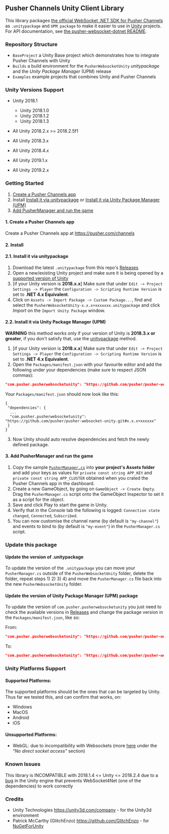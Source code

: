 ## Pusher Channels Unity Client Library

This library packages [the official WebSocket .NET SDK for Pusher Channels](https://github.com/pusher/pusher-websocket-dotnet) as `.unitypackage` and `UPM package` to make it easier to use in [Unity](https://unity.com/) projects. For API documentation, see [the pusher-websocket-dotnet README](https://github.com/pusher/pusher-websocket-dotnet).

### Repository Structure
-  `BaseProject` a Unity Base project which demonstrates how to integrate Pusher Channels with Unity
-  `Builds` a build environment for the `PusherWebsocketUnity` _unitypackage_ and the _Unity Package Manager_ (UPM) release
-  `Examples` example projects that combines Unity and Pusher Channels

### Unity Versions Support
- Unity 2018.1
  - Unity 2018.1.0
  - Unity 2018.1.2
  - Unity 2018.1.3

- All Unity 2018.2.x >= 2018.2.5f1

- All Unity 2018.3.x

- All Unity 2018.4.x

- All Unity 2019.1.x

- All Unity 2019.2.x

### Getting Started
1. [Create a Pusher Channels app](#1.-create-a-pusher-channels-app)
2. Install
  [Install it via unitypackage](#2.1.-install-it-via-unitypackage) or
  [Install it via Unity Package Manager (UPM)](#2.2.-install-it-via-unity-package-manager-(upm))
3. [Add PusherManager and run the game](#3.-add-pushermanager)

#### 1. Create a Pusher Channels app
Create a Pusher Channels app at https://pusher.com/channels

#### 2. Install
#### 2.1. Install it via unitypackage
1) Download the latest `.unitypackage` from this repo's [Releases](/../../releases)
2) Open a new/existing Unity project and make sure it is being opened by a [supported version of Unity](#unity-versions-support)
3) [if your Unity version is **2018.x.x**] Make sure that under `Edit -> Project Settings -> Player` the `Configuration -> Scripting Runtime Version` is set to **.NET 4.x Equivalent**.
4) Click on `Assets -> Import Package -> Custom Package...`, find and select the `PusherWebsocketUnity-x.x.x+xxxxxxx.unitypackage` and click *Import* on the `Import Unity Package` window.

#### 2.2. Install it via Unity Package Manager (UPM)
**WARNING** this method works only if your version of Unity is **2018.3.x or greater**, if you don't satisfy that, use the [unitypackage](#install-it-via-unitypackage) method.
1) [if your Unity version is **2018.x.x**] Make sure that under `Edit -> Project Settings -> Player` the `Configuration -> Scripting Runtime Version` is set to **.NET 4.x Equivalent**.
2) Open the `Packages/manifest.json` with your favourite editor and add the following under your dependencies (make sure to respect JSON commas):
```json
"com.pusher.pusherwebsocketunity": "https://github.com/pusher/pusher-websocket-unity.git#1.0.2+190808"
```

Your `Packages/manifest.json` should now look like this:
```
{
 "dependencies": {
  ...
  "com.pusher.pusherwebsocketunity": "https://github.com/pusher/pusher-websocket-unity.git#x.x.x+xxxxxx"
 }
}
```
3) Now Unity should auto resolve dependencies and fetch the newly defined package.

#### 3. Add PusherManager and run the game
1) Copy the sample [`PusherManager.cs`](BaseProject/Assets) into **your project's Assets folder** and add your keys as values for `private const string APP_KEY` and `private const string APP_CLUSTER` obtained when you crated the Pusher Channels app in the dashboard.
2) Create a new GameObject, by going on `GameObject -> Create Empty`. Drag the `PusherManager.cs` script onto the GameObject Inspector to set it as a script for the object.
3) Save and click Play to start the game in Unity.
4) Verify that in the Console tab the following is logged: `Connection state changed`, `Connected`, `Subscribed`.
5) You can now customise the channel name (by default is `"my-channel"`) and events to bind to (by default is `"my-event"`) in the `PusherManager.cs` script.

### Update this package
#### Update the version of .unitypackage
To update the version of the `.unitypackage` you can move your `PusherManager.cs` outside of the `PusherWebsocketUnity` folder, delete the folder, repeat steps 1) 2) 3) 4) and move the `PusherManager.cs` file back into the new `PusherWebsocketUnity` folder.

#### Update the version of Unity Package Manager (UPM) package
To update the version of `com.pusher.pusherwebsocketunity` you just need to check the available versions in [Releases](/../../releases) and change the package version in the `Packages/manifest.json`, like so:

From:
```json
"com.pusher.pusherwebsocketunity": "https://github.com/pusher/pusher-websocket-unity.git#0.0.1+190808"
```
To:
```json
"com.pusher.pusherwebsocketunity": "https://github.com/pusher/pusher-websocket-unity.git#0.0.2+191010"
```

### Unity Platforms Support

#### Supported Platforms:
The supported platforms should be the ones that can be targeted by Unity.
Thus far we tested this, and can confirm that works, on:
- Windows
- MacOS
- Android
- iOS

#### Unsupported Platforms:
- WebGL: due to incompatibility with Websockets (more [here](https://docs.unity3d.com/Manual/webgl-networking.html) under the _"No direct socket access"_ section)

<!--
### Update the Package
TODO

### Build
TODO
-->

### Known Issues
This library is INCOMPATIBLE with 2018.1.4 <= Unity <= 2018.2.4 due to
a [bug](https://issuetracker.unity3d.com/issues/opened-event-of-a-websocket4net-dot-websocket-does-not-get-called-when-opening-a-web-socket)
in the Unity engine that prevents WebSocket4Net (one of the dependencies) to work correctly

### Credits
- Unity Technologies https://unity3d.com/company - for the Unity3d environment
- Patrick McCarthy (GlitchEnzo) https://github.com/GlitchEnzo - for [NuGetForUnity](https://github.com/GlitchEnzo/NuGetForUnity)
